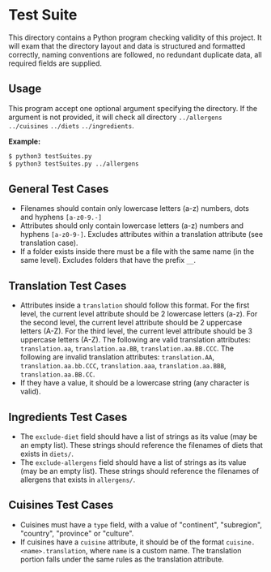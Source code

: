 Test Suite
==========

This directory contains a Python program checking validity of this project. It will exam that the directory layout and data is structured and formatted correctly, naming conventions are followed, no redundant duplicate data, all required fields are supplied.

Usage
-----
This program accept one optional argument specifying the directory. If the argument is not provided, it will check all directory ```../allergens``` ```../cuisines``` ```../diets``` ```../ingredients```.

__Example:__

```Bash
$ python3 testSuites.py
$ python3 testSuites.py ../allergens
```

General Test Cases
------------------
* Filenames should contain only lowercase letters (a-z) numbers, dots and hyphens ```[a-z0-9.-]```
* Attributes should only contain lowercase letters (a-z) numbers and hyphens ```[a-z0-9-]```. Excludes attributes within a translation attribute (see translation case).
* If a folder exists inside there must be a file with the same name (in the same level). Excludes folders that have the prefix ```__```.


Translation Test Cases
----------------------

* Attributes inside a ```translation``` should follow this format. For the first level, the current level attribute should be 2 lowercase letters (a-z). For the second level, the current level attribute should be 2 uppercase letters (A-Z). For the third level, the current level attribute should be 3 uppercase letters (A-Z). The following are valid translation attributes: ```translation.aa```, ```translation.aa.BB```, ```translation.aa.BB.CCC```. The following are invalid translation attributes: ```translation.AA```, ```translation.aa.bb.CCC```, ```translation.aaa```, ```translation.aa.BBB```, ```translation.aa.BB.CC```.
* If they have a value, it should be a lowercase string (any character is valid).


Ingredients Test Cases
----------------------
* The ```exclude-diet``` field should have a list of strings as its value (may be an empty list). These strings should reference the filenames of diets that exists in ```diets/```.
* The ```exclude-allergens``` field should have a list of strings as its value (may be an empty list). These strings should reference the filenames of allergens that exists in ```allergens/```.

Cuisines Test Cases
-------------------

* Cuisines must have a ```type``` field, with a value of "continent", "subregion", "country", "province" or "culture".
* If cuisines have a ```cuisine``` attribute, it should be of the format ```cuisine.<name>.translation```, where ```name``` is a custom name. The translation portion falls under the same rules as the translation attribute.
